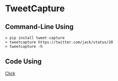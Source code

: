 # TweetCapture

## Command-Line Using

```
> pip install tweet-capture
> tweetcapture https://twitter.com/jack/status/20
> tweetcapture -h
```

## Code Using

[Click](tweetcapture/tests/test.py)
